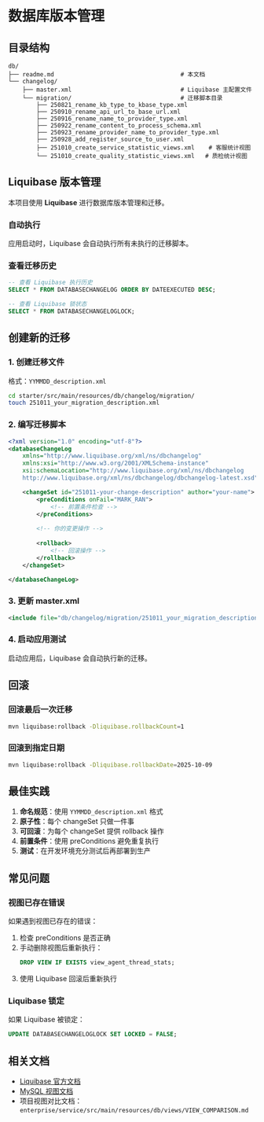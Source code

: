 <!--
 * @Author: jackning 270580156@qq.com
 * @Date: 2024-06-17 15:21:56
 * @LastEditors: jackning 270580156@qq.com
 * @LastEditTime: 2025-10-10 16:00:00
 * @Description: bytedesk.com https://github.com/Bytedesk/bytedesk
 *   Please be aware of the BSL license restrictions before installing Bytedesk IM – 
 *  selling, reselling, or hosting Bytedesk IM as a service is a breach of the terms and automatically terminates your rights under the license.
 *  Business Source License 1.1: https://github.com/Bytedesk/bytedesk/blob/main/LICENSE 
 *  contact: 270580156@qq.com 
 *  联系：270580156@qq.com
 * Copyright (c) 2024 by bytedesk.com, All Rights Reserved. 
-->
# 数据库版本管理

## 目录结构

```
db/
├── readme.md                                    # 本文档
└── changelog/
    ├── master.xml                               # Liquibase 主配置文件
    └── migration/                               # 迁移脚本目录
        ├── 250821_rename_kb_type_to_kbase_type.xml
        ├── 250910_rename_api_url_to_base_url.xml
        ├── 250916_rename_name_to_provider_type.xml
        ├── 250922_rename_content_to_process_schema.xml
        ├── 250923_rename_provider_name_to_provider_type.xml
        ├── 250928_add_register_source_to_user.xml
        ├── 251010_create_service_statistic_views.xml    # 客服统计视图
        └── 251010_create_quality_statistic_views.xml   # 质检统计视图
```

## Liquibase 版本管理

本项目使用 **Liquibase** 进行数据库版本管理和迁移。

### 自动执行

应用启动时，Liquibase 会自动执行所有未执行的迁移脚本。

### 查看迁移历史

```sql
-- 查看 Liquibase 执行历史
SELECT * FROM DATABASECHANGELOG ORDER BY DATEEXECUTED DESC;

-- 查看 Liquibase 锁状态
SELECT * FROM DATABASECHANGELOGLOCK;
```

## 创建新的迁移

### 1. 创建迁移文件

格式：`YYMMDD_description.xml`

```bash
cd starter/src/main/resources/db/changelog/migration/
touch 251011_your_migration_description.xml
```

### 2. 编写迁移脚本

```xml
<?xml version="1.0" encoding="utf-8"?>
<databaseChangeLog
    xmlns="http://www.liquibase.org/xml/ns/dbchangelog"
    xmlns:xsi="http://www.w3.org/2001/XMLSchema-instance"
    xsi:schemaLocation="http://www.liquibase.org/xml/ns/dbchangelog 
    http://www.liquibase.org/xml/ns/dbchangelog/dbchangelog-latest.xsd">

    <changeSet id="251011-your-change-description" author="your-name">
        <preConditions onFail="MARK_RAN">
            <!-- 前置条件检查 -->
        </preConditions>
        
        <!-- 你的变更操作 -->
        
        <rollback>
            <!-- 回滚操作 -->
        </rollback>
    </changeSet>

</databaseChangeLog>
```

### 3. 更新 master.xml

```xml
<include file="db/changelog/migration/251011_your_migration_description.xml" />
```

### 4. 启动应用测试

启动应用后，Liquibase 会自动执行新的迁移。

## 回滚

### 回滚最后一次迁移

```bash
mvn liquibase:rollback -Dliquibase.rollbackCount=1
```

### 回滚到指定日期

```bash
mvn liquibase:rollback -Dliquibase.rollbackDate=2025-10-09
```

## 最佳实践

1. **命名规范**：使用 `YYMMDD_description.xml` 格式
2. **原子性**：每个 changeSet 只做一件事
3. **可回滚**：为每个 changeSet 提供 rollback 操作
4. **前置条件**：使用 preConditions 避免重复执行
5. **测试**：在开发环境充分测试后再部署到生产

## 常见问题

### 视图已存在错误

如果遇到视图已存在的错误：

1. 检查 preConditions 是否正确
2. 手动删除视图后重新执行：
   ```sql
   DROP VIEW IF EXISTS view_agent_thread_stats;
   ```
3. 使用 Liquibase 回滚后重新执行

### Liquibase 锁定

如果 Liquibase 被锁定：

```sql
UPDATE DATABASECHANGELOGLOCK SET LOCKED = FALSE;
```

## 相关文档

- [Liquibase 官方文档](https://docs.liquibase.com/)
- [MySQL 视图文档](https://dev.mysql.com/doc/refman/8.0/en/views.html)
- 项目视图对比文档：`enterprise/service/src/main/resources/db/views/VIEW_COMPARISON.md`
